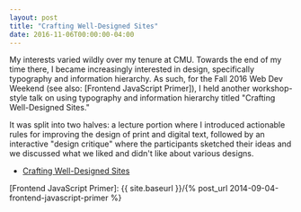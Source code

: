 ```yaml
---
layout: post
title: "Crafting Well-Designed Sites"
date: 2016-11-06T00:00:00-04:00
---
```


My interests varied wildly over my tenure at CMU. Towards the end of my time
there, I became increasingly interested in design, specifically typography and
information hierarchy. As such, for the Fall 2016 Web Dev Weekend (see also:
[Frontend JavaScript Primer]), I held another workshop-style talk on using
typography and information hierarchy titled "Crafting Well-Designed Sites."

It was split into two halves: a lecture portion where I introduced actionable
rules for improving the design of print and digital text, followed by an
interactive "design critique" where the participants sketched their ideas and we
discussed what we liked and didn't like about various designs.

- [Crafting Well-Designed Sites](../slides/crafting-well-designed-sites.pdf)

[Frontend JavaScript Primer]: {{ site.baseurl }}/{% post_url 2014-09-04-frontend-javascript-primer %}
